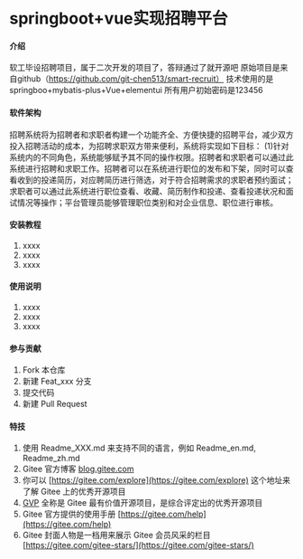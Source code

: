 # springboot+vue实现招聘平台

#### 介绍
软工毕设招聘项目，属于二次开发的项目了，答辩通过了就开源吧
原始项目是来自github（https://github.com/git-chen513/smart-recruit）
技术使用的是springboo+mybatis-plus+Vue+elementui
所有用户初始密码是123456

#### 软件架构
招聘系统将为招聘者和求职者构建一个功能齐全、方便快捷的招聘平台，减少双方投入招聘活动的成本，为招聘求职双方带来便利，系统将实现如下目标：
(1)针对系统内的不同角色，系统能够赋予其不同的操作权限。招聘者和求职者可以通过此系统进行招聘和求职工作。招聘者可以在系统进行职位的发布和下架，同时可以查看收到的投递简历，对应聘简历进行筛选，对于符合招聘需求的求职者预约面试；求职者可以通过此系统进行职位查看、收藏、简历制作和投递、查看投递状况和面试情况等操作；平台管理员能够管理职位类别和对企业信息、职位进行审核。

#### 安装教程

1.  xxxx
2.  xxxx
3.  xxxx

#### 使用说明

1.  xxxx
2.  xxxx
3.  xxxx

#### 参与贡献

1.  Fork 本仓库
2.  新建 Feat_xxx 分支
3.  提交代码
4.  新建 Pull Request


#### 特技

1.  使用 Readme\_XXX.md 来支持不同的语言，例如 Readme\_en.md, Readme\_zh.md
2.  Gitee 官方博客 [blog.gitee.com](https://blog.gitee.com)
3.  你可以 [https://gitee.com/explore](https://gitee.com/explore) 这个地址来了解 Gitee 上的优秀开源项目
4.  [GVP](https://gitee.com/gvp) 全称是 Gitee 最有价值开源项目，是综合评定出的优秀开源项目
5.  Gitee 官方提供的使用手册 [https://gitee.com/help](https://gitee.com/help)
6.  Gitee 封面人物是一档用来展示 Gitee 会员风采的栏目 [https://gitee.com/gitee-stars/](https://gitee.com/gitee-stars/)
